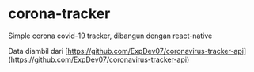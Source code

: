 # corona-tracker
Simple corona covid-19 tracker, dibangun dengan react-native

Data diambil dari  [https://github.com/ExpDev07/coronavirus-tracker-api](https://github.com/ExpDev07/coronavirus-tracker-api)
